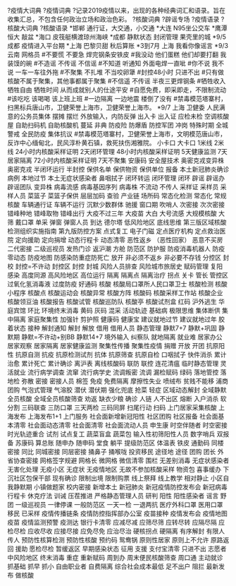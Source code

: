 ?疫情大词典
?疫情词典
?记录2019疫情以来，出现的各种经典词汇和语录。旨在收集汇总，不包含任何政治立场和政治色彩。
?核酸词典
?辟谣专场
?疫情语录
?核酸大词典
?核酸语录
*邯郸  通行证，大交通，小交通
*大连 N95坐公交车
*鹰潭  恒大 敲盆
*海口  皮筏艇横渡琼州海峡
*成都  静默状态 封闭管理 果壳里的城
*9/5 成都  疫情进入平台期
*上海  巴黎贝甜 秋后算账
*3到7月 上海 我看你像谣言
*9/3 云南  网格员
#不要慌 不要急 焊完钢条安铁皮
#我没动 他们蛋糕 他们却要打翻 我装馍的碗
#不造谣 不传谣 不信谣
#不知道 听通知 外面电焊一直呲
#你不说 我不说 一车一车往外拖
#不聚集 不扎堆 不当咬卵犟
#封控48小时 只进不出
#只有做核酸不属于聚集，其他事都属于聚集
#不信遥 不传谣 半夜三更焊钢条
#牺牲收入 牺牲自由 牺牲时间 从而成就别人的仕途平安
#自愿免费，即采即走，不限制流动
#该吃吃 该喝喝 该上班上班
#一边隔离 一边地震 楼倒了没有
#禁毒模范塔寨村，扫黑标兵唐山市，卫健荣誉上海市，卫健荣誉上海市。
*9/7 上海 卫健委 人民满意的公务员集体
摆摊
摆烂
外放输入，内防反弹
出入卡
出入证
应检未检
空调核酸屋
自助扫码机
自助核酸机
蔓延
非典
防疫险
防爆盾
防控军团
冲岗
特殊时期
全城警戒
全民防疫
集体抗议
#禁毒模范塔寨村，卫健荣誉上海市，文明模范唐山市，反诈中心缅甸北，民风淳朴黄石镇，救死扶伤湘雅院。
小卡口
大卡口
1米线
2米线
24小时内核酸采样证明
2天闭环管理
48小时内核酸采样证明
5天健康监测
7天居家隔离
72小时内核酸采样证明
7天不聚集
安康码
安全屋技术
奥密克戎变异株
奥密克戎
半闭环运行
半封控
保供名单
保供物资
保供单位
报备
本土新冠肺炎确诊病例
本地过节
本土无症状感染者
鼻咽拭子
闭环转运
闭环管理
闭环
辟谣
辟谣办
辟谣团队
变异株
病毒流感
病毒基因序列
病毒株
不流动
不传人
采样证
采样员
采样人员
菜篮子
菜篮子保供
层层加码
查验
产业链
场所码
常态化检测
常态化
常规核酸
车辆通行证
车辆不运行
沉默少数群体
驰援
窗口期
吹哨人
次密接
次次密接
错峰种地
错峰取物
错峰出行
大疫不过三年
大疫苗
大白
大号流感
大规模核酸
大筛
戴口罩
单采
弹窗
弹窗人员
到达
德尔塔
低风险地区
底线思维
第三版区域核酸检测组织实施指南
第九版防控方案
点式复工
电子门磁
定点医疗机构
定点救治医院
定向援助
定向捐增
动态行程卡
动态清零
恶性返乡 （恶性回家）
恶意不买房 
二代密接
二级巡视员
发热门诊
返沪潮
方舱
防范区
防护服
防疫消毒机器人
防疫零动态
防疫地图
防感染防重症防死亡
放开
非必须不返乡
非必要不存钱
分控区
封校
封控=不许动
封控区
封控
封城
风险人员排查
风险城市旅居史
赋码管理
复阳
感染
高度同源
高风险地区
高位运行
隔离
隔离点
隔离治疗
拐点
关卡
管长
管控区
过氧化氢消毒液
过度防疫
好通码
核酸
核酸局口罩所人民口罩卫士
核酸检测
核酸小程序
核酸点
核酸运动会
核酸异常
核酸方阵
核酸码
核酸采样工作站
核酸企业
核酸领豆油
核酸报告
核酸试管
核酸巡防队
核酸亭
核酸试剂盒
红码
沪外逃生
华庭宾馆
环比
环境终末消毒
黄码
灰码
混采
活动轨迹
基础病
极限思维
集体断供
集中隔离
家庭聚集性
加强针
剪护照
健康码
健康宝
建议就地过节
建议就地过年
胶着状态
接种
解封通知
解封
解放
借用
借用人员
静态管理
静默7+7
静默+巩固
静默期
静默=不许动+别BB
静默14+7
境外输入
纠察队
就地隔离
就业难
居家办公
居家观察
居家隔离
居家健康监测
聚集性传播
聚集性疫情
捐赠
开放
开团
抗原阳性
抗原自测
抗疫
抗原检测试剂
抗体
抗原筛查
抗原自检
口咽拭子
快件消杀
累计治愈
累计死亡
累计确诊
离沪表
离线核酸码
联防
联控
连花清瘟
临时静态管理
灵活就业 
流行病学调查
流窜
流行病学史
流调叛密
流调
漏检赋码
绿码
落地管控
落地检
弥散
密接
密接人员
棉签
免疫
免费隔离
摩擦性失业
喷绒布
贫贱不能移
浦商团购
气泡式管理
气溶胶
潜伏
潜伏期
强化兜底
抢菜
轻症
区域动态解封
全域静默
全员核酸
全域全员核酸筛查
劝返
缺衣少粮
确诊
人链
人不出区
熔断
入户消杀
软分割
三码联查
三防口罩
三天两检
三码同屏
扫尾行动
扫码
上门居家采集核酸
上海发布
上海发布1+1
上门服务
社会面新增新冠阳性
社区团购
社区报备
社会面基本清零
社会面动态清零
社会面清零
社会面流动人员
申生康
时空伴随者
时空密接
时光轨迹重合
试剂
试点复工
蔬菜盲盒
蔬菜包
输入性初筛阳性人员
数字哨兵
双报备
苏康码
算总账
随申办
随申码
堂食
躺平
提级防范区
体温表
铁皮
通勤码
同楼密接
同比
同城密接
同层密接
捅鼻子
捅喉咙
投资移民
途径地
途径
团购
团长
外省协查密接
网格签字规避
网格长
微网格
微信清零
围栏
无差别消毒
无症状感染者
无害化处理
无疫小区
无症状
无疫情地区
无故不参加核酸采样
物资包
喜事缓办
下沉社区包保干部
现有确诊
限制出境
限制购票
线上祭拜
线上教学
相对静止
小区自我静默期
小镇做题家
校内密接
新增本土
新冠肺炎
新冠疫情防控发布会
新冠病毒
行程卡
休克疗法
训诫
压茬推进
严格静态管理人员
研判
阳性
阳性感染者
谣言
野团
一级巡视员
一律停课
一般防范区
一天一检
一退两抗
医疗外科口罩
医用口罩
移民
已采样
疫情传播链条
疫情防控指挥部办公室
疫苗接种
疫情发布会
疫情地图
疫苗
疫情监测预警
疫测达
银行卡清零
应减尽减
应筛尽筛
应转尽转
应隔尽隔
应检尽检
应收尽收
应接尽接
应免尽免
应治尽治
硬核拐点
硬隔离
有序解封
有限人传人
预防性核算检测
预防性核酸
预约码
鸳鸯锅
原则性居家
原则上不允许
原路返回
援助
愿检尽检
暂缓返区
早期感染状态
征用
支援
支付宝清零
只进不出
志愿者
中风险地区
终末消毒
重症
重新赋码
周到办
周末便民核酸筛查
周口通
主动就诊
抓基础
抓早
抓小
自由职业者
自费隔离
综合社会成本最低
足不出户
阻拦
最新发布
做核酸
